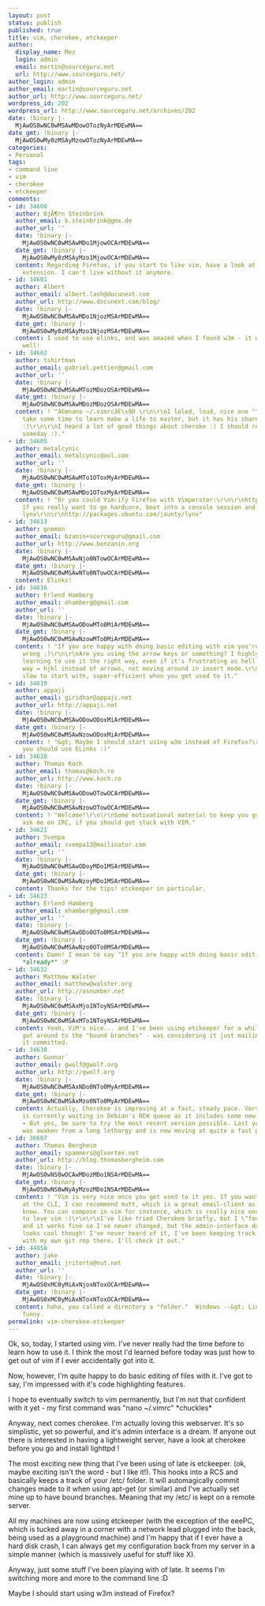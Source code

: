 ```yaml
---
layout: post
status: publish
published: true
title: vim, cherokee, etckeeper
author:
  display_name: Mez
  login: admin
  email: martin@sourceguru.net
  url: http://www.sourceguru.net/
author_login: admin
author_email: martin@sourceguru.net
author_url: http://www.sourceguru.net/
wordpress_id: 202
wordpress_url: http://www.sourceguru.net/archives/202
date: !binary |-
  MjAwOS0wNC0wMSAwMDowOTozNyArMDEwMA==
date_gmt: !binary |-
  MjAwOS0wMy0zMSAyMzowOTozNyArMDEwMA==
categories:
- Personal
tags:
- command line
- vim
- cherokee
- etckeeper
comments:
- id: 34600
  author: BjÃ¶rn Steinbrink
  author_email: b.steinbrink@gmx.de
  author_url: ''
  date: !binary |-
    MjAwOS0wNC0wMSAwMDo1MjowOCArMDEwMA==
  date_gmt: !binary |-
    MjAwOS0wMy0zMSAyMzo1MjowOCArMDEwMA==
  content: Regarding Firefox, if you start to like vim, have a look at the Vimperator
    extension. I can't live without it anymore.
- id: 34601
  author: Albert
  author_email: albert.lash@docunext.com
  author_url: http://www.docunext.com/blog/
  date: !binary |-
    MjAwOS0wNC0wMSAwMDo1NjozMSArMDEwMA==
  date_gmt: !binary |-
    MjAwOS0wMy0zMSAyMzo1NjozMSArMDEwMA==
  content: I used to use elinks, and was amazed when I found w3m - it works really
    well!
- id: 34602
  author: tshirtman
  author_email: gabriel.pettier@gmail.com
  author_url: ''
  date: !binary |-
    MjAwOS0wNC0wMSAwMTozMDozOSArMDEwMA==
  date_gmt: !binary |-
    MjAwOS0wNC0wMSAwMDozMDozOSArMDEwMA==
  content: ! "â€œnano ~/.vimrcâ€\x9D \r\n\r\nI loled, loud, nice one ^^. Vim is great
    take some time to learn mabe a life to master, but it has his share of jewels
    :)\r\n\r\nI heard a lot of good things about cheroke :) I should really test it
    someday :)."
- id: 34605
  author: metalcynic
  author_email: metalcynic@aol.com
  author_url: ''
  date: !binary |-
    MjAwOS0wNC0wMSAwMTo1OToxMyArMDEwMA==
  date_gmt: !binary |-
    MjAwOS0wNC0wMSAwMDo1OToxMyArMDEwMA==
  content: ! "Or you could Vim-ify Firefox with Vimperator:\r\n\r\nhttp://vimperator.org/trac/wiki/Vimperator\r\n\r\nOr,
    if you really want to go hardcore, boot into a console session and apt-get install
    lynx\r\n\r\nhttp://packages.ubuntu.com/jaunty/lynx"
- id: 34613
  author: gnomon
  author_email: bzanin+sourceguru@gmail.com
  author_url: http://www.benzanin.org
  date: !binary |-
    MjAwOS0wNC0wMSAwNjo0NTowOCArMDEwMA==
  date_gmt: !binary |-
    MjAwOS0wNC0wMSAwNTo0NTowOCArMDEwMA==
  content: Elinks!
- id: 34616
  author: Erlend Hamberg
  author_email: ehamberg@gmail.com
  author_url: ''
  date: !binary |-
    MjAwOS0wNC0wMSAwODowMTo0MiArMDEwMA==
  date_gmt: !binary |-
    MjAwOS0wNC0wMSAwNzowMTo0MiArMDEwMA==
  content: ! "If you are happy with doing basic editing with vim you're doing something
    wrong ;)\r\n\r\nAre you using the arrow keys or something? I highly recommend
    learning to use it the right way, even if it's frustrating as hell to start with.\r\n\r\nRight
    way = hjkl instead of arrows, not moving around in insert mode.\r\nAnnoying and
    slow to start with, super-efficient when you get used to it."
- id: 34619
  author: appaji
  author_email: giridhar@appaji.net
  author_url: http://appaji.net
  date: !binary |-
    MjAwOS0wNC0wMSAwODowODoxMiArMDEwMA==
  date_gmt: !binary |-
    MjAwOS0wNC0wMSAwNzowODoxMiArMDEwMA==
  content: ! "&gt; Maybe I should start using w3m instead of Firefox?\r\n\r\nMaybe
    you should use ELinks :)"
- id: 34620
  author: Thomas Koch
  author_email: thomas@koch.ro
  author_url: http://www.koch.ro
  date: !binary |-
    MjAwOS0wNC0wMSAwODowOTowOCArMDEwMA==
  date_gmt: !binary |-
    MjAwOS0wNC0wMSAwNzowOTowOCArMDEwMA==
  content: ! "Welcome!\r\n\r\nSome motivational material to keep you going with VIM:\r\n\r\nhttp://www.koch.ro/blog/index.php?/categories/14-VIM\r\n\r\nPlease
    ask me on IRC, if you should get stuck with VIM."
- id: 34621
  author: Svempa
  author_email: svempa12@mailinator.com
  author_url: ''
  date: !binary |-
    MjAwOS0wNC0wMSAwODoyMDo1MSArMDEwMA==
  date_gmt: !binary |-
    MjAwOS0wNC0wMSAwNzoyMDo1MSArMDEwMA==
  content: Thanks for the tips! etckeeper in particular.
- id: 34623
  author: Erlend Hamberg
  author_email: ehamberg@gmail.com
  author_url: ''
  date: !binary |-
    MjAwOS0wNC0wMSAwODo0OTo0MSArMDEwMA==
  date_gmt: !binary |-
    MjAwOS0wNC0wMSAwNzo0OTo0MSArMDEwMA==
  content: Damn! I mean to say "If you are happy with doing basic editing with vim
    *already*" :P
- id: 34632
  author: Matthew Walster
  author_email: matthew@walster.org
  author_url: http://asnumber.net
  date: !binary |-
    MjAwOS0wNC0wMSAxMjo1NToyNSArMDEwMA==
  date_gmt: !binary |-
    MjAwOS0wNC0wMSAxMTo1NToyNSArMDEwMA==
  content: Yeah, ViM's nice... and I've been using etckeeper for a while, but never
    got around to the "bound branches" - was considering it just mailing diffs whenever
    it committed.
- id: 34638
  author: Gunnar`
  author_email: gwolf@gwolf.org
  author_url: http://gwolf.org
  date: !binary |-
    MjAwOS0wNC0wMSAxNDo0NTo0MyArMDEwMA==
  date_gmt: !binary |-
    MjAwOS0wNC0wMSAxMzo0NTo0MyArMDEwMA==
  content: Actually, Cherokee is improving at a fast, steady pace. Version 0.99.x
    is currently waiting in Debian's NEW queue as it includes some new binary packages
    - But yes, be sure to try the most recent version possible. Last year Cherokee
    was awaken from a long lethargy and is now moving at quite a fast pace.
- id: 36607
  author: Thomas Bergheim
  author_email: spammers@glvortex.net
  author_url: http://blog.thomasbergheim.com
  date: !binary |-
    MjAwOS0wNS0wOCAwMDozMDo1NSArMDEwMA==
  date_gmt: !binary |-
    MjAwOS0wNS0wNyAyMzozMDo1NSArMDEwMA==
  content: ! "Vim is very nice once you get used to it yes. If you want to do more
    at the CLI, I can recommend mutt, which is a great email-client as I'm sure you
    know. You can compose in vim for instance, which is really nice once you learn
    to love vim :)\r\n\r\nI've like tried Cherokee briefly, but I \"found lighty first\"
    and it works fine so I've never changed, but the admin-interface does look nice.\r\n\r\nEtckeeper
    looks cool though! I've never heard of it, I've been keeping track of /etc manually
    with my own git rep there. I'll check it out."
- id: 44850
  author: jake
  author_email: jritorto@nut.net
  author_url: ''
  date: !binary |-
    MjAwOS0xMC0yMiAxNjoxNToxOCArMDEwMA==
  date_gmt: !binary |-
    MjAwOS0xMC0yMiAxNToxNToxOCArMDEwMA==
  content: haha, you called a directory a "folder."  Windows --&gt; Linus users are
    funny.
permalink: vim-cherokee-etckeeper
---
```

<p>Ok, so, today, I started using vim. I've never really had the time before to learn how to use it. I think the most I'd learned before today was just how to get out of vim if I ever accidentally got into it.</p>
<p>Now, however, I'm quite happy to do basic editing of files with it. I've got to say, I'm impressed with it's code highlighting features. </p>
<p>I hope to eventually switch to vim permanently, but I'm not that confident with it yet - my first command was "nano ~/.vimrc" *chuckles*</p>
<p>Anyway, next comes cherokee. I'm actually loving this webserver. It's so simplistic, yet so powerful, and it's admin interface is a dream. If anyone out there is interested in having a lightweight server, have a look at cherokee before you go and install lighttpd !</p>
<p>The most exciting new thing that I've been using of late is etckeeper. (ok, maybe exciting isn't the word - but I like it!). This hooks into a RCS and basically keeps a track of your /etc/ folder. It will automagically commit changes made to it when using apt-get (or similar) and I've actually set mine up to have bound branches. Meaning that my /etc/ is kept on a remote server.</p>
<p>All my machines are now using etckeeper (with the exception of the eeePC, which is tucked away in a corner with a network lead plugged into the back, being used as a playground machine) and I'm happy that if I ever have a hard disk crash, I can always get my configuration back from my server in a simple manner (which is massively useful for stuff like X).</p>
<p>Anyway, just some stuff I've been playing with of late. It seems I'm switching more and more to the command line :D</p>
<p>Maybe I should start using w3m instead of Firefox?</p>
